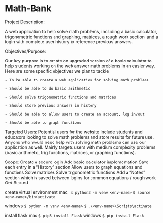 # Math-Bank

Project Description:

A web application to help solve math problems, including a basic calculator, trigonometric functions and graphing, matrices, a rough work section, and a login with complete user history to reference previous answers.

Objectives/Purpose:

Our key purpose is to create an upgraded version of a basic calculator to help students working on the web answer math problems in an easier way. Here are some specific objectives we plan to tackle:

    - To be able to create a web application for solving math problems

    - Should be able to do basic arithmetic

    - Should solve trigonometric functions and matrices

    - Should store previous answers in history

    - Should be able to allow users to create an account, log in/out

    - Should be able to graph functions

Targeted Users:
Potential users for the website include students and educators looking to solve math problems and store results for future use. Anyone who would need help with solving math problems can use our application as well. Mainly targets users with medium complexity problems (basic arithmetic, trig functions, matrices, or graphing functions).

Scope:
Create a secure login
Add basic calculator implementation
Save each entry in a “History” section
Allow users to graph equations and functions
Solve matrices
Solve trigonometric functions
Add a “Notes” section which is saved between logins for common equations / rough work
Get Started

create virtual environment
mac
` $ python3 -m venv <env-name>`
`$ source <env-name>/bin/activate`

windows
`$ python -m venv <env-name>`
`$ .\<env-name>\Scripts\activate`

install flask
mac
`$ pip3 install Flask`
windows
`$ pip install Flask`
